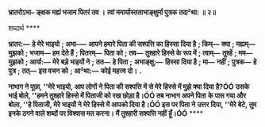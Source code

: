 **भ्रातरोऽभा– ङ्क्षक मह्यं भजाम पितरं तव ।** **त्वां ममार्यास्तताभाङ्क्षुर्मा पुत्रक तदा²था: ॥ २॥** 

शब्दार्थ **** 

**भ्रातर:—** **हे मेरे भाइयो** **; अभा–—** **आपने हमारे पिता की सश्पत्ति का हिस्सा दिया है** **; किम्—** **क्या** **; मह्यम्—** **मुझको** **; भजाम—** **हम** **देते हैं** **; पितरम्—** **पिता को** **; तव—** **तुश्हारे हिस्से के रूप में** **; त्वाम्—** **तुश्हें** **; मम—** **मुझको** **; आर्या:—** **मेरे बड़े भाइयों ने** **; तत—** **हे पिता** **;** **अभाङ्क्षु:—** **हिस्सा दिया है** **; मा—** **नहीं** **; पुत्रक—** **हे पुत्र** **; तत्—** **इस वचन को** **; आ²था:—** **कोई महत्त्व दो।** **.** 

**नाभाग ने पूछा, ''मेरे भाइयो, आप लोगों ने पिता की सश्पत्ति में से मेरे हिस्से में मुझे क्या दिया** **है?ÓÓ उसके भाई बोले, ''हमने तुश्हारे हिस्से में पिताजी को रख छोड़ा है।ÓÓ तब नाभाग अपने पिता** **के पास गया और बोला, ''हे पिताजी, मेरे भाइयों ने मेरे हिस्से में आपको दिया है।ÓÓ इस पर पिता ने** **उत्तर दिया, ''मेरे बेटे, तुम इनके ठगने वाले शब्दों पर विश्वास मत करना। मैं तुश्हारी सश्पत्ति नहीं** **हूँ।ÓÓ** **** 